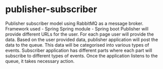 # publisher-subscriber
Publisher subscriber model using RabbitMQ as a message broker.
Framework used - Spring
Spring module - Spring boot
Publisher will provide different URLs for the user. For each page user will provide the data. Based on the user provided data, publisher application will post the data to the queue. This data will be categorised into various types of events.
Subscriber application has different parts where each part will subscribe to different types of events. Once the application listens to the queue, it takes necessary action.
